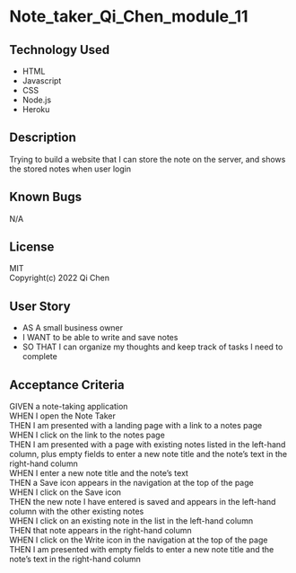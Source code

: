 # Note_taker_Qi_Chen_module_11

## Technology Used
* HTML
* Javascript
* CSS
* Node.js
* Heroku

## Description
Trying to build a website that I can store the note on the server, and shows the stored notes when user login

## Known Bugs
N/A

## License
MIT<br>
Copyright(c) 2022 Qi Chen


## User Story
* AS A small business owner
* I WANT to be able to write and save notes
* SO THAT I can organize my thoughts and keep track of tasks I need to complete

## Acceptance Criteria
GIVEN a note-taking application <br>
WHEN I open the Note Taker<br>
THEN I am presented with a landing page with a link to a notes page<br>
WHEN I click on the link to the notes page<br>
THEN I am presented with a page with existing notes listed in the left-hand column, plus empty fields to enter a new note title and the note’s text in the right-hand column<br>
WHEN I enter a new note title and the note’s text<br>
THEN a Save icon appears in the navigation at the top of the page<br>
WHEN I click on the Save icon<br>
THEN the new note I have entered is saved and appears in the left-hand column with the other existing notes<br>
WHEN I click on an existing note in the list in the left-hand column<br>
THEN that note appears in the right-hand column<br>
WHEN I click on the Write icon in the navigation at the top of the page<br>
THEN I am presented with empty fields to enter a new note title and the note’s text in the right-hand column<br>